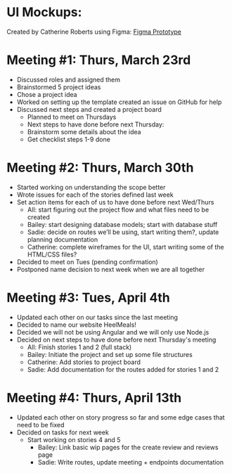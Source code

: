 # UI Mockups:
Created by Catherine Roberts using Figma:
[Figma Prototype](https://www.figma.com/file/8xDLUkKcuobgoGigJUuu32/Untitled?node-id=0-1)

# Meeting #1: Thurs, March 23rd

- Discussed roles and assigned them
- Brainstormed 5 project ideas
- Chose a project idea
- Worked on setting up the template
created an issue on GitHub for help
- Discussed next steps and created a project board
    - Planned to meet on Thursdays
    - Next steps to have done before next Thursday:
    - Brainstorm some details about the idea
    - Get checklist steps 1-9 done 


# Meeting #2: Thurs, March 30th
- Started working on understanding the scope better
- Wrote issues for each of the stories defined last week
- Set action items for each of us to have done before next Wed/Thurs
    - All: start figuring out the project flow and what files need to be created
    - Bailey: start designing database models; start with database stuff
    - Sadie: decide on routes we’ll be using, start writing them?, update planning documentation
    - Catherine: complete wireframes for the UI, start writing some of the HTML/CSS files?
- Decided to meet on Tues (pending confirmation)
- Postponed name decision to next week when we are all together


# Meeting #3: Tues, April 4th
- Updated each other on our tasks since the last meeting
- Decided to name our website HeelMeals!
- Decided we will not be using Angular and we will only use Node.js
- Decided on next steps to have done before next Thursday's meeting
    - All: Finish stories 1 and 2 (full stack)
    - Bailey: Initiate the project and set up some file structures
    - Catherine: Add stories to project board
    - Sadie: Add documentation for the routes added for stories 1 and 2


# Meeting #4: Thurs, April 13th
- Updated each other on story progress so far and some edge cases that need to be fixed
- Decided on tasks for next week
    - Start working on stories 4 and 5
        - Bailey: Link basic wip pages for the create review and reviews page
        - Sadie: Write routes, update meeting + endpoints documentation
